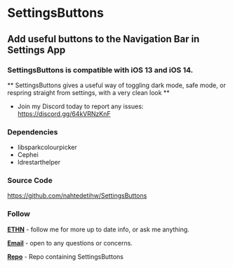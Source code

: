 # SettingsButtons

## Add useful buttons to the Navigation Bar in Settings App

### SettingsButtons is compatible with iOS 13 and iOS 14.

** SettingsButtons gives a useful way of toggling dark mode, safe mode, or respring straight from settings, with a very clean look **

* Join my Discord today to report any issues: https://discord.gg/64kVRNzKnF

### Dependencies
* libsparkcolourpicker
* Cephei
* ldrestarthelper

### Source Code
https://github.com/nahtedetihw/SettingsButtons

### Follow

[**ETHN**](https://twitter.com/ethanwhited) - follow me for more up to date info, or ask me anything.

[**Email**](mailto:ethanwhited2208@gmail.com) - open to any questions or concerns.

[**Repo**](https://nahtedetihw.github.io/repo/) - Repo containing SettingsButtons
